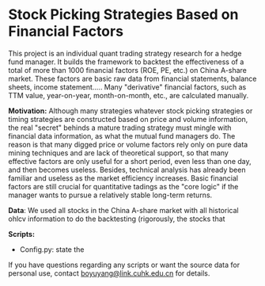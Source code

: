 # Stock Picking Strategies Based on Financial Factors
This project is an individual quant trading strategy research for a hedge fund manager. It builds the framework to backtest the effectiveness of a total of more than 1000 financial factors (ROE, PE, etc.) on China A-share market. These factors are basic raw data from financial statements, balance sheets, income statement..... Many "derivative" financial factors, such as TTM value, year-on-year, month-on-month, etc., are calculated manually.

**Motivation:**
Although many strategies whatever stock picking strategies or timing strategies are constructed based on price and volume information, the real "secret" behinds a mature trading strategy must mingle with financial data information, as what the mutual fund managers do. The reason is that many digged price or volume factors rely only on pure data mining techniques and are lack of theoretical support, so that many effective factors are only useful for a short period, even less than one day, and then becomes useless. Besides, technical analysis has already been familiar and useless as the market efficiency increases. Basic financial factors are still crucial for quantitative tadings as the "core logic" if the manager wants to pursue a relatively stable long-term returns.

**Data**:
We used all stocks in the China A-share market with all historical ohlcv information to do the backtesting (rigorously, the stocks that 

**Scripts:**
- Config.py: state the 



If you have questions regarding any scripts or want the source data for personal use, contact boyuyang@link.cuhk.edu.cn for details.
